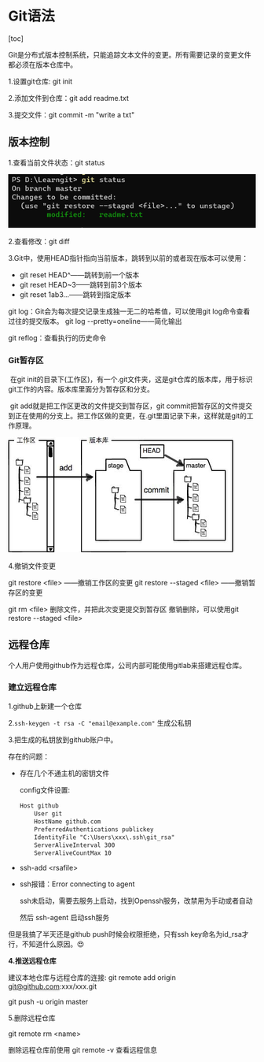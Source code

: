 # Git语法
[toc]

​		Git是分布式版本控制系统，只能追踪文本文件的变更。所有需要记录的变更文件都必须在版本仓库中。

1.设置git仓库: git init

2.添加文件到仓库：git add readme.txt

3.提交文件：git commit -m "write a txt"

## 版本控制

1.查看当前文件状态：git status

![image-20220518234748209](../../Pic/image-20220518234748209.png)

2.查看修改：git diff

3.Git中，使用HEAD指针指向当前版本，跳转到以前的或者现在版本可以使用：

- git reset HEAD^——跳转到前一个版本
- git reset HEAD~3——跳转到前3个版本
- git reset 1ab3...——跳转到指定版本

git log：Git会为每次提交记录生成独一无二的哈希值，可以使用git log命令查看过往的提交版本。
git log --pretty=oneline——简化输出

git reflog：查看执行的历史命令

### Git暂存区

​		在git init的目录下(工作区)，有一个.git文件夹，这是git仓库的版本库，用于标识git工作的内容。版本库里面分为暂存区和分支。

​		git add就是把工作区更改的文件提交到暂存区，git commit把暂存区的文件提交到正在使用的分支上。把工作区做的变更，在.git里面记录下来，这样就是git的工作原理。

![git-repo](../../Pic/0.jpeg)



4.撤销文件变更

git restore \<file\>  ——撤销工作区的变更
git restore --staged \<file\> ——撤销暂存区的变更

git rm \<file\> 删除文件，并把此次变更提交到暂存区
撤销删除，可以使用git restore --staged \<file\>

## 远程仓库

​		个人用户使用github作为远程仓库，公司内部可能使用gitlab来搭建远程仓库。

### 建立远程仓库

1.github上新建一个仓库

2.`ssh-keygen -t rsa -C "email@example.com"`  生成公私钥

3.把生成的私钥放到github账户中。

存在的问题：

- 存在几个不通主机的密钥文件

  config文件设置:

  ```shell
  Host github
      User git  
      HostName github.com
      PreferredAuthentications publickey
      IdentityFile "C:\Users\xxx\.ssh\git_rsa"
      ServerAliveInterval 300
      ServerAliveCountMax 10
  ```

- ssh-add \<rsafile\>

- ssh报错：Error connecting to agent

  ssh未启动，需要去服务上启动，找到Openssh服务，改禁用为手动或者自动

  然后 ssh-agent 启动ssh服务

但是我搞了半天还是github push时候会权限拒绝，只有ssh key命名为id_rsa才行，不知道什么原因。😍

**4.推送远程仓库**

建议本地仓库与远程仓库的连接:
git remote add origin git@github.com:xxx/xxx.git 

git push -u origin master

5.删除远程仓库

git remote rm \<name\>

删除远程仓库前使用 git remote -v 查看远程信息



























